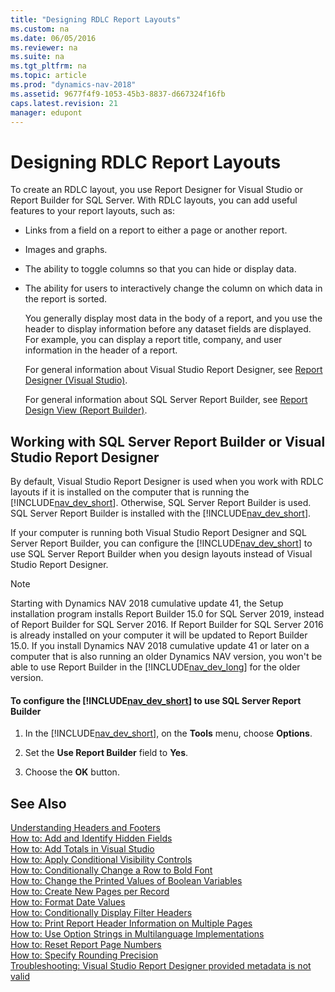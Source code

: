 ```yaml
---
title: "Designing RDLC Report Layouts"
ms.custom: na
ms.date: 06/05/2016
ms.reviewer: na
ms.suite: na
ms.tgt_pltfrm: na
ms.topic: article
ms.prod: "dynamics-nav-2018"
ms.assetid: 9677f4f9-1053-45b3-8837-d667324f16fb
caps.latest.revision: 21
manager: edupont
---
```

# Designing RDLC Report Layouts
To create an RDLC layout, you use Report Designer for Visual Studio or Report Builder for SQL Server. With RDLC layouts, you can add useful features to your report layouts, such as:  
  
- Links from a field on a report to either a page or another report.  
  
- Images and graphs.  
  
- The ability to toggle columns so that you can hide or display data.  
  
- The ability for users to interactively change the column on which data in the report is sorted.  
  
  You generally display most data in the body of a report, and you use the header to display information before any dataset fields are displayed. For example, you can display a report title, company, and user information in the header of a report.  
  
  For general information about Visual Studio Report Designer, see [Report Designer \(Visual Studio\)](https://go.microsoft.com/fwlink/?LinkID=123725).  
  
  For general information about SQL Server Report Builder, see [Report Design View \(Report Builder\)](https://go.microsoft.com/fwlink/?LinkId=317717).  
  
## Working with SQL Server Report Builder or Visual Studio Report Designer

 By default, Visual Studio Report Designer is used when you work with RDLC layouts if it is installed on the computer that is running the [!INCLUDE[nav_dev_short](includes/nav_dev_short_md.md)]. Otherwise, SQL Server Report Builder is used. SQL Server Report Builder is installed with the [!INCLUDE[nav_dev_short](includes/nav_dev_short_md.md)].  
  
 If your computer is running both Visual Studio Report Designer and SQL Server Report Builder, you can configure the [!INCLUDE[nav_dev_short](includes/nav_dev_short_md.md)] to use SQL Server Report Builder when you design layouts instead of Visual Studio Report Designer.  

> [!NOTE]
> Starting with Dynamics NAV 2018 cumulative update 41, the Setup installation program installs Report Builder 15.0 for SQL Server 2019, instead of Report Builder for SQL Server 2016. If Report Builder for SQL Server 2016 is already installed on your computer it will be updated to Report Builder 15.0. If you install Dynamics NAV 2018 cumulative update 41 or later on a computer that is also running an older Dynamics NAV version, you won't be able to use Report Builder in the [!INCLUDE[nav_dev_long](includes/nav_dev_long_md.md)] for the older version.
  
#### To configure the [!INCLUDE[nav_dev_short](includes/nav_dev_short_md.md)] to use SQL Server Report Builder  
  
1.  In the [!INCLUDE[nav_dev_short](includes/nav_dev_short_md.md)], on the **Tools** menu, choose **Options**.  
  
2.  Set the **Use Report Builder** field to **Yes**.  
  
3.  Choose the **OK** button.  
  
## See Also  
 [Understanding Headers and Footers](Understanding-Headers-and-Footers.md)   
 [How to: Add and Identify Hidden Fields](How-to--Add-and-Identify-Hidden-Fields.md)   
 [How to: Add Totals in Visual Studio](How-to--Add-Totals-in-Visual-Studio.md)   
 [How to: Apply Conditional Visibility Controls](How-to--Apply-Conditional-Visibility-Controls.md)   
 [How to: Conditionally Change a Row to Bold Font](How-to--Conditionally-Change-a-Row-to-Bold-Font.md)   
 [How to: Change the Printed Values of Boolean Variables](How-to--Change-the-Printed-Values-of-Boolean-Variables.md)   
 [How to: Create New Pages per Record](How-to--Create-New-Pages-per-Record.md)   
 [How to: Format Date Values](How-to--Format-Date-Values.md)   
 [How to: Conditionally Display Filter Headers](How-to--Conditionally-Display-Filter-Headers.md)   
 [How to: Print Report Header Information on Multiple Pages](How-to--Print-Report-Header-Information-on-Multiple-Pages.md)   
 [How to: Use Option Strings in Multilanguage Implementations](How-to--Use-Option-Strings-in-Multilanguage-Implementations.md)   
 [How to: Reset Report Page Numbers](How-to--Reset-Report-Page-Numbers.md)   
 [How to: Specify Rounding Precision](How-to--Specify-Rounding-Precision.md)   
 [Troubleshooting: Visual Studio Report Designer provided metadata is not valid](Troubleshooting--Visual-Studio-Report-Designer-provided-metadata-is-not-valid.md)